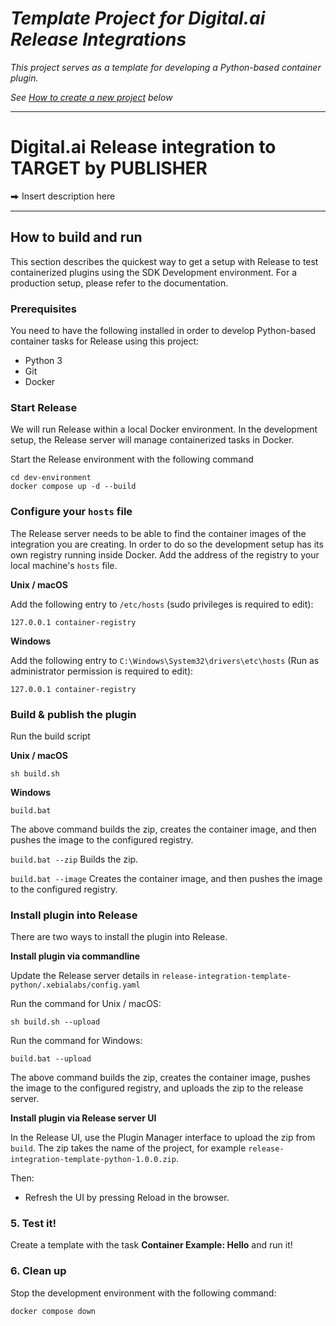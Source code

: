 # _Template Project for Digital.ai Release Integrations_

_This project serves as a template for developing a Python-based container plugin._

_See [How to create a new project](#how-to-create-a-new-project) below_

---

# Digital.ai Release integration to TARGET by PUBLISHER

⮕ Insert description here

---
## How to build and run

This section describes the quickest way to get a setup with Release to test containerized plugins using the SDK Development environment. For a production setup, please refer to the documentation. <!-- XXX insert link to documentation -->

### Prerequisites

You need to have the following installed in order to develop Python-based container tasks for Release using this project:

* Python 3
* Git
* Docker

### Start Release

We will run Release within a local Docker environment. In the development setup, the Release server will manage containerized tasks in Docker.

Start the Release environment with the following command

```commandline
cd dev-environment
docker compose up -d --build
```

### Configure your `hosts` file

The Release server needs to be able to find the container images of the integration you are creating. In order to do so the development setup has its own registry running inside Docker. Add the address of the registry to your local machine's `hosts` file.

**Unix / macOS**

Add the following entry to `/etc/hosts` (sudo privileges is required to edit):

    127.0.0.1 container-registry

**Windows**

Add the following entry to `C:\Windows\System32\drivers\etc\hosts` (Run as administrator permission is required to edit):

    127.0.0.1 container-registry


### Build & publish the plugin

Run the build script

**Unix / macOS**

```commandline
sh build.sh 
```

**Windows**

```commandline
build.bat 
```

The above command builds the zip, creates the container image, and then pushes the image to the configured registry.

`build.bat --zip` Builds the zip.

`build.bat --image` Creates the container image, and then pushes the image to the configured registry.

### Install plugin into Release

There are two ways to install the plugin into Release.

**Install plugin via commandline**

Update the Release server details in `release-integration-template-python/.xebialabs/config.yaml`

Run the command for Unix / macOS:
```commandline
sh build.sh --upload 
```

Run the command for Windows:
```commandline
build.bat --upload 
```
The above command builds the zip, creates the container image, pushes the image to the configured registry, and uploads the zip to the release server.

**Install plugin via Release server UI**

In the Release UI, use the Plugin Manager interface to upload the zip from `build`.
The zip takes the name of the project, for example `release-integration-template-python-1.0.0.zip`.

Then:
* Refresh the UI by pressing Reload in the browser.

### 5. Test it!

Create a template with the task **Container Example: Hello** and run it!

### 6. Clean up

Stop the development environment with the following command:

    docker compose down

